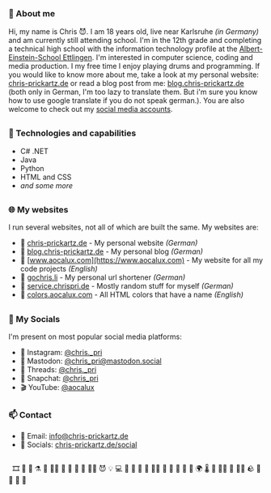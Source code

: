 ##

### 🚀 About me
Hi, my name is Chris 😈. I am 18 years old, live near Karlsruhe *(in Germany)* and am currently still attending school. I'm in the 12th grade and completing a technical high school with the information technology profile at the [Albert-Einstein-School Ettlingen](https://www.aesettlingen.de). I'm interested in computer science, coding and media production. I my free time I enjoy playing drums and programming. If you would like to know more about me, take a look at my personal website: [chris-prickartz.de](http://chris-prickartz.de) or read a blog post from me: [blog.chris-prickartz.de](https://blog.chris-prickartz.de) (both only in German, I'm too lazy to translate them. But i'm sure you know how to use google translate if you do not speak german.). You are also welcome to check out my [social media accounts](https://chris-prickartz.de/social/).

##

### 🔧 Technologies and capabilities
- C# .NET
- Java
- Python
- HTML and CSS
- *and some more*

##

### 🌐 My websites
I run several websites, not all of which are built the same. My websites are:
- 🙂 [chris-prickartz.de](https://chris-prickartz.de) - My personal website *(German)*
- 📓 [blog.chris-prickartz.de](https://blog.chris-prickartz.de) - My personal blog *(German)*
- 🔨 [www.aocalux.com](https://www.aocalux.com) - My website for all my code projects *(English)*
- 📏 [gochris.li](https://gochris.li) - My personal url shortener *(German)*
- 🦺 [service.chrispri.de](https://service.chrispri.de) - Mostly random stuff for myself *(German)*
- 🎨 [colors.aocalux.com](https://colors.aocalux.com/) - All HTML colors that have a name *(English)*

##

### 📱 My Socials 
I'm present on most popular social media platforms:
- 📸 Instagram: [@chris._pri](https://chris-prickartz.de/go/instagram/)
- 🐘 Mastodon: [@chris_pri@mastodon.social](https://chris-prickartz.de/go/mastodon/)
- 🔗 Threads: [@chris._pri](https://chris-prickartz.de/go/threads/)
- 👻 Snapchat: [@chris_pri](https://chris-prickartz.de/go/snapchat/)
- 🎬 YouTube: [@aocalux](https://chris-prickartz.de/go/youtube/)

##

### 📫 Contact
- 📧 Email: [info@chris-prickartz.de](mailto:info@chris-prickartz.de)  
- 📱 Socials: [chris-prickartz.de/social](https://chris-prickartz.de/social)


##
&nbsp; 🎞️ 💾 📅 ⚗️ 💊 🏳️‍🌈 🧠 🧬 🧪 🔬 💅🏻 😈 💡 💻 🎵 👠 🦺 👑 🏳️‍🌈 👗 💄 🥁 🪫 🎨 🌍 🌡️ 🦊 💅🏻 🦄 🏳️‍🌈 🪨 👜 📠 📂 🔭
